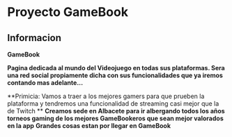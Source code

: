 # Proyecto GameBook
## Informacion

**GameBook**

**Pagina dedicada al mundo del Videojuego en todas sus plataformas. Sera una red social propiamente dicha con sus funcionalidades que ya iremos contando mas adelante...**

**Primicia: Vamos a traer a los mejores gamers para que prueben la plataforma y tendremos una funcionalidad de streaming casi mejor que la de Twitch **
**Creamos sede en Albacete para ir albergando todos los años torneos gaming de los mejores GameBookeros que sean mejor valorados en la app**
**Grandes cosas estan por llegar en GameBook**
